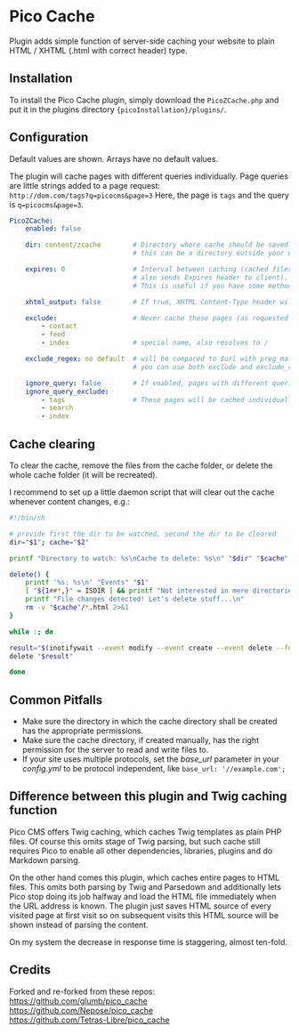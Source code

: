 # Pico Cache

Plugin adds simple function of server-side caching your website to plain HTML / XHTML (.html with correct header) type.

## Installation

To install the Pico Cache plugin, simply download the `PicoZCache.php` and put it in the plugins directory
`{picoInstallation}/plugins/`.

## Configuration

Default values are shown. Arrays have no default values.

The plugin will cache pages with different queries individually. Page queries are little strings added to a
page request:  
`http://dom.com/tags?q=picocms&page=3` Here, the page is `tags` and the query is `q=picocms&page=3`.
 
```yaml
PicoZCache:
    enabled: false

    dir: content/zcache        # Directory where cache should be saved. If your PHP has permission to do so,
                               # this can be a directory outside your webroot (leading / vs. no leading /).

    expires: 0                 # Interval between caching (cached files will be overwritten after that many seconds,
                               # also sends Expires header to client). The default 0 is to never overwite cached files.
                               # This is useful if you have some method of watching for changes (see script below).

    xhtml_output: false        # If true, XHTML Content-Type header will be sent when loading cache page

    exclude:                   # Never cache these pages (as requested by browser, but without queries)
        - contact
        - feed
        - index                # special name, also resolves to /

    exclude_regex: no default  # will be compared to $url with preg_match() (as above, but without the index exception)
                               # you can use both exclude and exclude_regex, but exclude will be evaluated first.

    ignore_query: false        # If enabled, pages with different queries will not be cached individually.
    ignore_query_exclude:
        - tags                 # These pages will be cached individually with their queries
        - search
        - index
```

## Cache clearing

To clear the cache, remove the files from the cache folder, or delete the whole cache folder (it will be recreated).

I recommend to set up a little daemon script that will clear out the cache whenever content changes, e.g.:

~~~ sh
#!/bin/sh

# provide first the dir to be watched, second the dir to be cleared
dir="$1"; cache="$2"

printf "Directory to watch: %s\nCache to delete: %s\n" "$dir" "$cache"

delete() {
    printf '%s: %s\n' "Events" "$1"
    [ "${1##*,}" = ISDIR ] && printf "Not interested in mere directories.\n" && return
    printf "File changes detected! Let's delete stuff...\n"
    rm -v "$cache"/*.html 2>&1
}

while :; do

result="$(inotifywait --event modify --event create --event delete --format '%e' "$dir")"
delete "$result"

done
~~~

## Common Pitfalls

+ Make sure the directory in which the cache directory shall be created has the appropriate permissions.
+ Make sure the cache directory, if created manually, has the right permission for the server to read and write files to.
+ If your site uses multiple protocols, set the *base_url* parameter in your *config.yml* to be protocol independent, like `base_url: '//example.com';`

## Difference between this plugin and Twig caching function

Pico CMS offers Twig caching, which caches Twig templates as plain PHP files. Of course this omits stage of Twig parsing, but such cache still requires Pico to enable all other dependencies, libraries, plugins and do Markdown parsing.

On the other hand comes this plugin, which caches entire pages to HTML files. This omits both parsing by Twig and Parsedown and additionally lets Pico stop doing its job halfway and load the HTML file immediately when the URL address is known. The plugin just saves HTML source of every visited page at first visit so on subsequent visits this HTML source will be shown instead of parsing the content.

On my system the decrease in response time is staggering, almost ten-fold.

## Credits

Forked and re-forked from these repos:  
https://github.com/glumb/pico_cache  
https://github.com/Nepose/pico_cache  
https://github.com/Tetras-Libre/pico_cache


